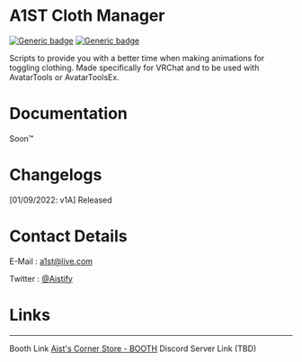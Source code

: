 


# A1ST Cloth Manager


[![Generic badge](https://img.shields.io/badge/Unity-2019.4.31f1-informational.svg)](https://unity3d.com/unity/whats-new/2019.4.31)
[![Generic badge](https://img.shields.io/badge/SDK-AvatarSDK3-informational.svg)](https://vrchat.com/home/download)


Scripts to provide you with a better time when making animations for toggling clothing.
Made specifically for VRChat and to be used with AvatarTools or AvatarToolsEx.

# [](https://github.com/Aistify/A1ST-Cloth-Manager/blob/master/README.md#changelog)Documentation



Soon:tm:


# [](https://github.com/Aistify/A1ST-Cloth-Manager/blob/master/README.md#changelog)Changelogs



[01/09/2022: v1A] Released

# [](https://github.com/Aistify/A1ST-Cloth-Manager/blob/master/README.md#contacts)Contact Details



E-Mail :  [a1st@live.com](mailto:a1st@live.com)

Twitter : [@Aistify](https://twitter.com/aistify)

# [](https://github.com/Aistify/A1ST-Cloth-Manager/blob/master/README.md#repository)Links

----------

Booth Link  [Aist's Corner Store - BOOTH](https://aist.booth.pm/)
Discord Server Link (TBD)
